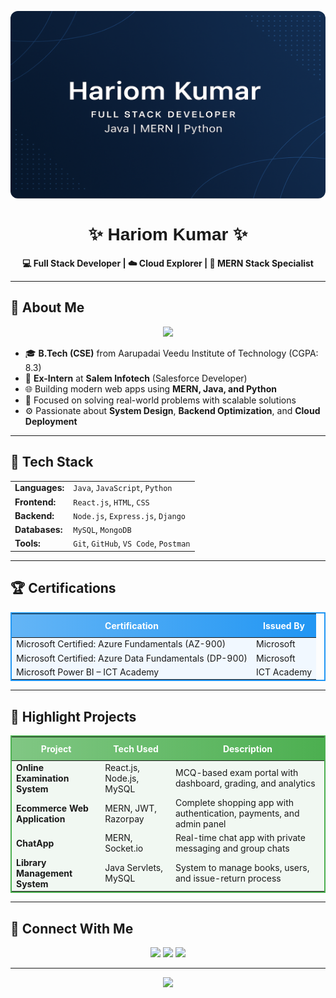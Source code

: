<!-- Banner -->
<p align="center">
  <img src="https://github.com/hariom85/hariom85/blob/main/github-banner.png.png?raw=true" alt="Hariom Kumar Banner" width="100%" style="border-radius: 12px;" height="300px" />
</p>

<h1 align="center" style="font-family:Arial, sans-serif;">✨ Hariom Kumar ✨</h1>
<p align="center">
  <b>💻 Full Stack Developer | ☁️ Cloud Explorer | 🚀 MERN Stack Specialist</b>
</p>

---

## 📘 About Me

<div align="center">
  <img src="https://skillicons.dev/icons?i=java,javascript,python,react,nodejs,django,mysql,mongodb,git,github,vscode,eclipse&theme=light" />
</div>

- 🎓 **B.Tech (CSE)** from Aarupadai Veedu Institute of Technology (CGPA: 8.3)  
- 💼 **Ex-Intern** at **Salem Infotech** (Salesforce Developer)  
- 🌐 Building modern web apps using **MERN, Java, and Python**  
- 🧠 Focused on solving real-world problems with scalable solutions  
- ⚙️ Passionate about **System Design**, **Backend Optimization**, and **Cloud Deployment**

---

## 🔧 Tech Stack

<table width="100%" style="border-collapse:collapse; border: none;">
  <tr>
    <td><b>Languages:</b></td>
    <td><code>Java</code>, <code>JavaScript</code>, <code>Python</code></td>
  </tr>
  <tr>
    <td><b>Frontend:</b></td>
    <td><code>React.js</code>, <code>HTML</code>, <code>CSS</code></td>
  </tr>
  <tr>
    <td><b>Backend:</b></td>
    <td><code>Node.js</code>, <code>Express.js</code>, <code>Django</code></td>
  </tr>
  <tr>
    <td><b>Databases:</b></td>
    <td><code>MySQL</code>, <code>MongoDB</code></td>
  </tr>
  <tr>
    <td><b>Tools:</b></td>
    <td><code>Git</code>, <code>GitHub</code>, <code>VS Code</code>, <code>Postman</code></td>
  </tr>
</table>

---

## 🏆 Certifications

<table style="width:100%; border-collapse: collapse; border: 2px solid #2196f3;">
  <thead style="background: linear-gradient(to right, #64b5f6, #2196f3); color: white;">
    <tr>
      <th style="padding:10px;">Certification</th>
      <th style="padding:10px;">Issued By</th>
    </tr>
  </thead>
  <tbody>
    <tr style="background-color:#f1f8ff;">
      <td>Microsoft Certified: Azure Fundamentals (AZ-900)</td>
      <td>Microsoft</td>
    </tr>
    <tr style="background-color:#f1f8ff;">
      <td>Microsoft Certified: Azure Data Fundamentals (DP-900)</td>
      <td>Microsoft</td>
    </tr>
    <tr style="background-color:#f1f8ff;">
      <td>Microsoft Power BI – ICT Academy</td>
      <td>ICT Academy</td>
    </tr>
  </tbody>
</table>

---

## 💼 Highlight Projects

<table style="width:100%; border-collapse: collapse; border: 2px solid #4caf50;">
  <thead style="background: linear-gradient(to right, #81c784, #4caf50); color: white;">
    <tr>
      <th style="padding:10px;">Project</th>
      <th style="padding:10px;">Tech Used</th>
      <th style="padding:10px;">Description</th>
    </tr>
  </thead>
  <tbody>
    <tr style="background-color:#f1f8f2;">
      <td><b>Online Examination System</b></td>
      <td>React.js, Node.js, MySQL</td>
      <td>MCQ-based exam portal with dashboard, grading, and analytics</td>
    </tr>
    <tr style="background-color:#f1f8f2;">
      <td><b>Ecommerce Web Application</b></td>
      <td>MERN, JWT, Razorpay</td>
      <td>Complete shopping app with authentication, payments, and admin panel</td>
    </tr>
    <tr style="background-color:#f1f8f2;">
      <td><b>ChatApp</b></td>
      <td>MERN, Socket.io</td>
      <td>Real-time chat app with private messaging and group chats</td>
    </tr>
    <tr style="background-color:#f1f8f2;">
      <td><b>Library Management System</b></td>
      <td>Java Servlets, MySQL</td>
      <td>System to manage books, users, and issue-return process</td>
    </tr>
  </tbody>
</table>

---

## 🤝 Connect With Me

<div align="center">
  <a href="mailto:hariomjha852106@gmail.com"><img src="https://img.shields.io/badge/Email-hariomjha852106@gmail.com-blue?style=for-the-badge&logo=gmail"></a>
  <a href="https://linkedin.com/in/hariom-jha12"><img src="https://img.shields.io/badge/LinkedIn-hariom--jha12-blue?style=for-the-badge&logo=linkedin"></a>
  <a href="https://github.com/hariom85"><img src="https://img.shields.io/badge/GitHub-hariom85-black?style=for-the-badge&logo=github"></a>
</div>

---

<p align="center">
  <img src="https://capsule-render.vercel.app/api?type=waving&color=0:00c6ff,100:0072ff&height=150&section=footer&text=Thank%20You%20for%20Visiting!&fontSize=22&fontColor=ffffff" />
</p>
